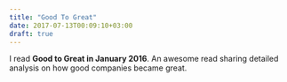 ```yaml
---
title: "Good To Great"
date: 2017-07-13T00:09:10+03:00
draft: true
---
```


I read **Good to Great in January 2016**. An awesome read sharing detailed analysis on how good companies became great.